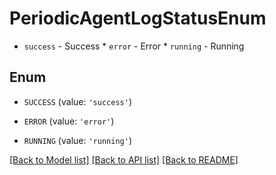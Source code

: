 # PeriodicAgentLogStatusEnum

* `success` - Success * `error` - Error * `running` - Running

## Enum

* `SUCCESS` (value: `'success'`)

* `ERROR` (value: `'error'`)

* `RUNNING` (value: `'running'`)

[[Back to Model list]](../README.md#documentation-for-models) [[Back to API list]](../README.md#documentation-for-api-endpoints) [[Back to README]](../README.md)


